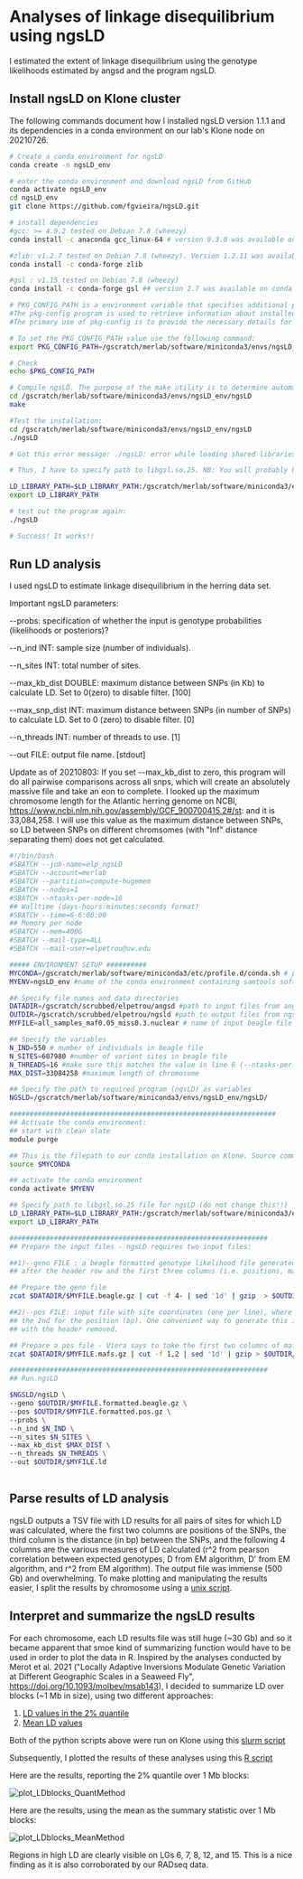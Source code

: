 # Analyses of linkage disequilibrium using ngsLD

I estimated the extent of linkage disequilibrium  using the genotype likelihoods estimated by angsd and the program ngsLD.

## Install ngsLD on Klone cluster
The following commands document how I installed ngsLD version 1.1.1 and its dependencies in a conda environment on our lab's Klone node on 20210726. 

``` bash
# Create a conda environment for ngsLD
conda create -n ngsLD_env

# enter the conda environment and download ngsLD from GitHub
conda activate ngsLD_env
cd ngsLD_env
git clone https://github.com/fgvieira/ngsLD.git

# install dependencies
#gcc: >= 4.9.2 tested on Debian 7.8 (wheezy)
conda install -c anaconda gcc_linux-64 # version 9.3.0 was available on conda and that is what I installed

#zlib: v1.2.7 tested on Debian 7.8 (wheezy). Version 1.2.11 was available on conda and that is what I installed
conda install -c conda-forge zlib

#gsl : v1.15 tested on Debian 7.8 (wheezy)
conda install -c conda-forge gsl ## version 2.7 was available on conda and that is what I installed

# PKG_CONFIG_PATH is a environment variable that specifies additional paths in which pkg-config will search for its .pc files.
#The pkg-config program is used to retrieve information about installed libraries in the system. 
#The primary use of pkg-config is to provide the necessary details for compiling and linking a program to a library

# To set the PKG_CONFIG_PATH value use the following command:
export PKG_CONFIG_PATH=/gscratch/merlab/software/miniconda3/envs/ngsLD_env/lib/pkgconfig

# Check
echo $PKG_CONFIG_PATH

# Compile ngsLD. The purpose of the make utility is to determine automatically which pieces of a large program need to be recompiled, and issue the commands to recompile them.
cd /gscratch/merlab/software/miniconda3/envs/ngsLD_env/ngsLD
make 

#Test the installation:
cd /gscratch/merlab/software/miniconda3/envs/ngsLD_env/ngsLD
./ngsLD

# Got this error message: ./ngsLD: error while loading shared libraries: libgsl.so.25: cannot open shared object file: No such file or directory

# Thus, I have to specify path to libgsl.so.25. NB: You will probably have to include this in all of the future scripts running ngsLD.

LD_LIBRARY_PATH=$LD_LIBRARY_PATH:/gscratch/merlab/software/miniconda3/envs/ngsLD_env/lib 
export LD_LIBRARY_PATH

# test out the program again:
./ngsLD

# Success! It works!!
```

## Run LD analysis
I used ngsLD to estimate linkage disequilibrium in the herring data set. 

Important ngsLD parameters:

  --probs: specification of whether the input is genotype probabilities (likelihoods or posteriors)?
  
  --n_ind INT: sample size (number of individuals).
  
  --n_sites INT: total number of sites.
  
  --max_kb_dist DOUBLE: maximum distance between SNPs (in Kb) to calculate LD. Set to 0(zero) to disable filter. [100]
  
  --max_snp_dist INT: maximum distance between SNPs (in number of SNPs) to calculate LD. Set to 0 (zero) to disable filter. [0]
  
  --n_threads INT: number of threads to use. [1]
  
  --out FILE: output file name. [stdout]

Update as of 20210803: If you set --max_kb_dist to zero, this program will do all pairwise comparisons across all snps, which will create an absolutely massive file and take an eon to complete. I looked up the maximum chromosome length for the Atlantic herring genome on NCBI, https://www.ncbi.nlm.nih.gov/assembly/GCF_900700415.2#/st: and it is 33,084,258. I will use this value as the maximum distance between SNPs, so LD between SNPs on different chromsomes (with "Inf" distance separating them) does not get calculated.

``` bash
#!/bin/bash
#SBATCH --job-name=elp_ngsLD
#SBATCH --account=merlab
#SBATCH --partition=compute-hugemem
#SBATCH --nodes=1
#SBATCH --ntasks-per-node=16
## Walltime (days-hours:minutes:seconds format)
#SBATCH --time=6-6:00:00
## Memory per node
#SBATCH --mem=400G
#SBATCH --mail-type=ALL
#SBATCH --mail-user=elpetrou@uw.edu

##### ENVIRONMENT SETUP ##########
MYCONDA=/gscratch/merlab/software/miniconda3/etc/profile.d/conda.sh # path to conda installation on our Klone node. Do NOT change this.
MYENV=ngsLD_env #name of the conda environment containing samtools software. 

## Specify file names and data directories
DATADIR=/gscratch/scrubbed/elpetrou/angsd #path to input files from angsd
OUTDIR=/gscratch/scrubbed/elpetrou/ngsld #path to output files from ngsld
MYFILE=all_samples_maf0.05_miss0.3.nuclear # name of input beagle file created by angsd without the .beagle.gz extension

## Specify the variables
N_IND=550 # number of individuals in beagle file
N_SITES=607980 #number of variant sites in beagle file
N_THREADS=16 #make sure this matches the value in line 6 (--ntasks-per-node)
MAX_DIST=33084258 #maximum length of chromosome

## Specify the path to required program (ngsLD) as variables
NGSLD=/gscratch/merlab/software/miniconda3/envs/ngsLD_env/ngsLD/

##################################################################
## Activate the conda environment:
## start with clean slate
module purge

## This is the filepath to our conda installation on Klone. Source command will allow us to execute commands from a file in the current shell
source $MYCONDA

## activate the conda environment
conda activate $MYENV

## Specify path to libgsl.so.25 file for ngsLD (do not change this!!)
LD_LIBRARY_PATH=$LD_LIBRARY_PATH:/gscratch/merlab/software/miniconda3/envs/ngsLD_env/lib 
export LD_LIBRARY_PATH

################################################################
## Prepare the input files - ngsLD requires two input files:

##1)--geno FILE : a beagle formatted genotype likelihood file generated from ANGSD (-doGlf 2) can be inputted into ngsLD
## after the header row and the first three columns (i.e. positions, major allele, minor allele) are removed.

## Prepare the geno file
zcat $DATADIR/$MYFILE.beagle.gz | cut -f 4- | sed '1d' | gzip  > $OUTDIR/$MYFILE.formatted.beagle.gz

##2)--pos FILE: input file with site coordinates (one per line), where the 1st column stands for the chromosome/contig and 
## the 2nd for the position (bp). One convenient way to generate this is by selecting the first two columns of the mafs file outputted by ANGSD, 
## with the header removed. 

## Prepare a pos file - Viera says to take the first two columns of mafs file and remove header: https://github.com/fgvieira/ngsLD/issues/4. That should do it.
zcat $DATADIR/$MYFILE.mafs.gz | cut -f 1,2 | sed '1d' | gzip > $OUTDIR/$MYFILE.formatted.pos.gz

################################################################
## Run ngsLD

$NGSLD/ngsLD \
--geno $OUTDIR/$MYFILE.formatted.beagle.gz \
--pos $OUTDIR/$MYFILE.formatted.pos.gz \
--probs \
--n_ind $N_IND \
--n_sites $N_SITES \
--max_kb_dist $MAX_DIST \
--n_threads $N_THREADS \
--out $OUTDIR/$MYFILE.ld
 
```

## Parse results of LD analysis

ngsLD outputs a TSV file with LD results for all pairs of sites for which LD was calculated, where the first two columns are positions of the SNPs, the third column is the distance (in bp) between the SNPs, and the following 4 columns are the various measures of LD calculated (r^2 from pearson correlation between expected genotypes, D from EM algorithm, D' from EM algorithm, and r^2 from EM algorithm). The output file was immense (500 Gb) and overwhelming. To make plotting and manipulating the results easier, I split the results by chromosome using a [unix script](https://github.com/EleniLPetrou/herring_whole_genome_sequencing/blob/main/Scripts/ngsld_results_split_chroms.sh). 


## Interpret and summarize the ngsLD results
For each chromosome, each LD results file was still huge (~30 Gb) and so it became apparent that smoe kind of summarizing function would have to be used in order to plot the data in R. Inspired by the analyses conducted by Merot et al. 2021 ("Locally Adaptive Inversions Modulate Genetic Variation at Different Geographic Scales in a Seaweed Fly", https://doi.org/10.1093/molbev/msab143), I decided to summarize LD over blocks (~1 Mb in size), using two different approaches:
  
  1. [LD values in the 2% quantile](https://github.com/EleniLPetrou/herring_whole_genome_sequencing/blob/main/Scripts/ld_by_blocks_optimized_gzinput.py)
  2. [Mean LD values](https://github.com/EleniLPetrou/herring_whole_genome_sequencing/blob/main/Scripts/ld_by_blocks_mean_gzinput.py)

Both of the python scripts above were run on Klone using this [slurm script](https://github.com/EleniLPetrou/herring_whole_genome_sequencing/blob/main/Scripts/ld_by_blocks_sbatch.sh)

Subsequently, I plotted the results of these analyses using this [R script](https://github.com/EleniLPetrou/herring_whole_genome_sequencing/blob/main/Scripts/plot_LDblocks_MeanMethod_iterative.R)

Here are the results, reporting the 2% quantile over 1 Mb blocks:

![plot_LDblocks_QuantMethod](https://github.com/EleniLPetrou/herring_whole_genome_sequencing/blob/main/Markdown/plots/plot_LDblocks_QuantMethod.png)

Here are the results, using the mean as the summary statistic over 1 Mb blocks:

![plot_LDblocks_MeanMethod](https://github.com/EleniLPetrou/herring_whole_genome_sequencing/blob/main/Markdown/plots/plot_LDblocks_MeanMethod.png)


Regions in high LD are clearly visible on LGs 6, 7, 8, 12, and 15. This is a nice finding as it is also corroborated by our RADseq data.


